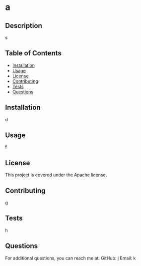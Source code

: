 
  # a
  
  ## Description
  s
  
  ## Table of Contents
  - [Installation](#installation)
  - [Usage](#usage)
  - [License](#license)
  - [Contributing](#contributing)
  - [Tests](#tests)
  - [Questions](#questions)
  
  ## Installation
  d
  
  ## Usage
  f
  
  ## License
  This project is covered under the Apache license.
  
  ## Contributing
  g
  
  ## Tests
  h
  
  ## Questions
  For additional questions, you can reach me at:
  GitHub: [j](https://github.com/j)
  Email: k
      